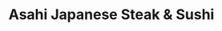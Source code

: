 ---
layout: place
title: "Asahi Japanese Steak & Sushi"
permalink: /georgia/marietta/asahi-japanese-steak-sushi.html
stateAbbr: GA
stateName: Georgia
cityName: Marietta
place_id: ChIJN2DvezFt9YgR_tyo5ulJjEM
photos:
  - name: >-
      places/ChIJN2DvezFt9YgR_tyo5ulJjEM/photos/AeeoHcJNY63jS3DjG8w7CukrRBxKeTX5ye2mVdm4zjcipPjh5KWhXu_uyqm615wn8VjaUl928GVnB3ttfnvb45o5eNweuUAQbOgookDPI7walkrT8Q_RH2FyOaLN__Vl7-5MdR9if1kVogqsh1hpddoshkHd9qV44-6K9U8dkyEsvIMRSETIULEPvshSvwcUGIram7GKusMDVvps-8sc6t9apx9dkizSE_ivFLMn3OKeHwlsmMpP02XOI94EAWwL6Ld3yNx9Nni4fUqql0BRln8dKGvTSZvinUVcteavEaGeUfVYwaobBUNLTlRKjWzhFqQQxKVcHnOmjipBLD_OmI2LL_IkfgdBT5bvzvsiEPm5OGymNC5O1CmF3bJnkcmng1cYAZRdbD_BRUhob2xbK8on1hoLVFzsAarr7tG8uuqo-bCXI-Ei
    widthPx: 4080
    heightPx: 3072
    authorAttributions:
      - displayName: Milton Courts
        uri: https://maps.google.com/maps/contrib/100454068167312381603
        photoUri: >-
          https://lh3.googleusercontent.com/a-/ALV-UjUjQtgAXo7g8amZNzm3ZHYKypMhYBq1VIJSKb5XzBCXZi9UdI2ZGw=s100-p-k-no-mo
    flagContentUri: >-
      https://www.google.com/local/imagery/report/?cb_client=maps_api_places.places_api&image_key=!1e10!2sCIHM0ogKEICAgID1u7f97gE&hl=en-US
    googleMapsUri: >-
      https://www.google.com/maps/place//data=!3m4!1e2!3m2!1sCIHM0ogKEICAgID1u7f97gE!2e10!4m2!3m1!1s0x88f56d317bef6037:0x438c49e9e6a8dcfe
  - name: >-
      places/ChIJN2DvezFt9YgR_tyo5ulJjEM/photos/AeeoHcJNrzQ5W7VcwUh4sEn-AsLKmoJqsVALTDUmvI6GUjaFQm-FFYpqQyB8GyCAi8nZCYV6XUwI5PbJcoB8zYC-BlIvNnoYt5U2-Tau_ykdDYISljWgsIMsMnQQdbtsGrpgxSoMo_ysmsGapT22iF4QYRdwUi1--puDE1RPQrL7YAEDB-rW9gxW_AbOBhNxWx1JFVMUx8WkxLRv4563i88I2Oc9g0xqiVS5KqsmEppXY3Ab7KmiUXCJmjxhAUH3xpZmq0RD4epYhkfcnXVFf8RTnZFTGSTNeSqa6_XeStkvU3rv2JInRkemhtuAnq0xYzNslsdw6Cm20jfFlWKIorANKxn0TUJ3Gbcn5_tWlwFxelpuoZdmt-1siLJs3sXoPDuHrxt_WrfwXi7BegRx_J8_dj8YCk06NVJ0V_FEJ-CiRZYcf-OP
    widthPx: 4032
    heightPx: 3024
    authorAttributions:
      - displayName: Natalia Freeman
        uri: https://maps.google.com/maps/contrib/117558185407399350002
        photoUri: >-
          https://lh3.googleusercontent.com/a-/ALV-UjXNaGK3yy5fyU-WY3NtMZJZHtGUriuxSyxf6mcnoEjGWROUgMw=s100-p-k-no-mo
    flagContentUri: >-
      https://www.google.com/local/imagery/report/?cb_client=maps_api_places.places_api&image_key=!1e10!2sCIHM0ogKEICAgICWz837lwE&hl=en-US
    googleMapsUri: >-
      https://www.google.com/maps/place//data=!3m4!1e2!3m2!1sCIHM0ogKEICAgICWz837lwE!2e10!4m2!3m1!1s0x88f56d317bef6037:0x438c49e9e6a8dcfe
  - name: >-
      places/ChIJN2DvezFt9YgR_tyo5ulJjEM/photos/AeeoHcLMB1qO0_xGOb3SLLhFRbQXcZOi57V2thmxVNNQ-pK3TMXi_aY2UNwy4t3qRWNW715KqrAwfSdu-TCGKtuH47sWb2-64KC0HPix3tLijptEyV2ZIHB7Qni6G7QVJI0UK6sp8XarQck42h5e81lDfWpej466xsCWpDJPCwaOM1ArG4urCfTNNcUN3unLY-04JcTAJq9b9m_7LN4YSxqVawseeLEAZuyno7gTOgkPyNWBA7uuAULtE-7klXPm-YViBzZQzQkPWK_EXeyJ-O8QiJKgzap64IfyTGhtKYGp0AtxS2Yaf_AiKuwbWmTqy5k_naqxhtj6F-xGjZwjK2P3-3dlgzYlxkCxTr-o6IHZMDeqmwXwoQ0_u4SEaMeLRlP5XZN2X2RMtjKFdSZh0wTp3hhvwv_4PAyf_Pfy7D8zvy4-Rg
    widthPx: 4048
    heightPx: 3036
    authorAttributions:
      - displayName: Google Top Reviewers
        uri: https://maps.google.com/maps/contrib/101560235070244255435
        photoUri: >-
          https://lh3.googleusercontent.com/a-/ALV-UjW4EyEzzimfOsEgNiaAD8zD17wbK4k1SNFjwnNa_4JlK4hINYrm5Q=s100-p-k-no-mo
    flagContentUri: >-
      https://www.google.com/local/imagery/report/?cb_client=maps_api_places.places_api&image_key=!1e10!2sCIHM0ogKEICAgICEyaucTw&hl=en-US
    googleMapsUri: >-
      https://www.google.com/maps/place//data=!3m4!1e2!3m2!1sCIHM0ogKEICAgICEyaucTw!2e10!4m2!3m1!1s0x88f56d317bef6037:0x438c49e9e6a8dcfe
  - name: >-
      places/ChIJN2DvezFt9YgR_tyo5ulJjEM/photos/AeeoHcJHgkA8A5hvBeIdFCKkD2ZWk37mJCOQsL6oJKUfb1IxPmEpeb2V2kULjwjZRyM7bLJqzRJtg-V_kCw6rXajTRhOYyK8_cHl_Y2bNUD9L-qhyqyYrZkL430PxWnzhL_5IzO0DmA0vsaN6GJntwqhAMNsgwGuAt3Xj5JAqNHdUsIzzRwqbJRjwKFXmzsZ-5i_osTtfCFLmBxkOGYxf6sY8XrXeeeC33xdBCy6L6K3bFM0IkvOJjqt0RxHoUvNR4Ja-vHmMSt2XNidgK6-uTP2srBv6yC0XbJj9GlgUB6VSvYxXmaRBYjLRSk7CsPLO_SyfrjLaqJyKzFS7Bl3SUfmk24SYSfWQGqIsh58IP7nSwrFsQ_hdMdx1SAXCH931LDpQ1sTZeBTUjUdOTYdme0P0yKmj-bE76VmF29clWJvB-sXGQ-y
    widthPx: 4032
    heightPx: 3024
    authorAttributions:
      - displayName: Julio Cesar Mayo Chavez
        uri: https://maps.google.com/maps/contrib/117686527306532667772
        photoUri: >-
          https://lh3.googleusercontent.com/a-/ALV-UjVP-rLF1A1idfRrTy7NVdX8mDiCUCJ0zO5F-RqU7s_lqy1rU9iEUg=s100-p-k-no-mo
    flagContentUri: >-
      https://www.google.com/local/imagery/report/?cb_client=maps_api_places.places_api&image_key=!1e10!2sCIHM0ogKEICAgICdr9ulggE&hl=en-US
    googleMapsUri: >-
      https://www.google.com/maps/place//data=!3m4!1e2!3m2!1sCIHM0ogKEICAgICdr9ulggE!2e10!4m2!3m1!1s0x88f56d317bef6037:0x438c49e9e6a8dcfe
  - name: >-
      places/ChIJN2DvezFt9YgR_tyo5ulJjEM/photos/AeeoHcICctbOLgpFlHB8jiCvSE-L-gV0CvK94rQNu77c8kfTqRKk5KUYntjyWohLBS-5NLJIb8anpf37O-DakeE_2dk4Opvuw_I3j5q4GrKfSEpiE22G6fd6HHTSB_yWWm5cnmOs02Ta9Bfjq_0akT3VSH6Mg0XdqwCLJ_Evx2ptP07Mzook_CrotxIxM8tGEc_fwgAn5KJmRd_9sF65R7MKWx8K0ywX1BvLkXCChNZJcz08vVR9qkSNGjFYjHjXL_f9LCVjLQs_ah0ESOFmv83vAwhNlxQ5VB6X8jgCcd8ApmDBlbRrCdAo7YANixrYaKp_wooOh2zcoNUYEA08qK3u8Dc3YLf4PfZkV3XsjhNE6E2m9hEfPHcHJ359GSFke9kQFe85FyH9UUnq7bEArkd5APX-G_dylPQuKtxlMxEo_XUnAt36
    widthPx: 3024
    heightPx: 4032
    authorAttributions:
      - displayName: Julio Cesar Mayo Chavez
        uri: https://maps.google.com/maps/contrib/117686527306532667772
        photoUri: >-
          https://lh3.googleusercontent.com/a-/ALV-UjVP-rLF1A1idfRrTy7NVdX8mDiCUCJ0zO5F-RqU7s_lqy1rU9iEUg=s100-p-k-no-mo
    flagContentUri: >-
      https://www.google.com/local/imagery/report/?cb_client=maps_api_places.places_api&image_key=!1e10!2sCIHM0ogKEICAgICdr9ulogE&hl=en-US
    googleMapsUri: >-
      https://www.google.com/maps/place//data=!3m4!1e2!3m2!1sCIHM0ogKEICAgICdr9ulogE!2e10!4m2!3m1!1s0x88f56d317bef6037:0x438c49e9e6a8dcfe
  - name: >-
      places/ChIJN2DvezFt9YgR_tyo5ulJjEM/photos/AeeoHcLOG8uxK7Yr4mTz37oxTTK0LnNxD3Qi7TfnJoapVecZdJ36rDYPefx2SxtySeqOmj0AUNVUq1Y4uOTYYJqpjBvWprEvvfP8z3XtJVSrEKVekuVU-SPP7oiC7SD9W4zdKKld_xdF2cPXPyXHRRSs2vIUs89686IDETJSz8dGT2iWVI29QxLldGk8DBZgpH11fu3-HZO0bFIBuH2rzNxEEpFCCPP2p55h-IAxOaFU8BGapzAkAJxOseUiLTnDY2V_k68eStV1_AZVBzdbh_hYm5G_ydcIsRYIW3abdPZqHqVen7t61y8T7h-JJ9v4TekIvOWMJRv62zMk9fS3f5hCzz4O2R1tF43eCZMUBdzyTX7WeFK7OHdvWCx7SELRvFXIQxlgfa0JjaylYwCCWWjMSsrfAKYsC3oLovZDEGh03V1yBw
    widthPx: 4032
    heightPx: 3024
    authorAttributions:
      - displayName: Brian Inman
        uri: https://maps.google.com/maps/contrib/111556929618302954768
        photoUri: >-
          https://lh3.googleusercontent.com/a-/ALV-UjWHsgbizZBkgxp4nue-rExf2-SUQG_lTX65aX_8pOFXXmnXP3Lc=s100-p-k-no-mo
    flagContentUri: >-
      https://www.google.com/local/imagery/report/?cb_client=maps_api_places.places_api&image_key=!1e10!2sCIHM0ogKEICAgIDr17DFHQ&hl=en-US
    googleMapsUri: >-
      https://www.google.com/maps/place//data=!3m4!1e2!3m2!1sCIHM0ogKEICAgIDr17DFHQ!2e10!4m2!3m1!1s0x88f56d317bef6037:0x438c49e9e6a8dcfe
  - name: >-
      places/ChIJN2DvezFt9YgR_tyo5ulJjEM/photos/AeeoHcIUZAVPxqspP7u4Pvr0JTOc_6er0FeUGsDHycMFFgrFciqn7zQj4259pgFOXv5TkkDyOzgaCibKMT5qbo9GYdm9Lmt5k75SutOxpw1V5n12axosrlf4dlZzWEHJLSlUPX9RntxF-A6gEv52LnmLOq3KAGUvdbBTL3Qcmk1OK4ZkrS32QfG7pCq1_4LyHJsZd0oxl6945QS_7Li0uvQuodl3f7SmyHmQLCww1KsRxmukhYSxjXx68CmMsKpkyLzq6YASKNBkwlG8ocwtwuiA-2LA6hV5Ee1nzDqZ4JJPptOF4Xo5XoMyoJL_h1M30guH7elhJMiNrXT2znvyvOIbhi010aQ_xQ1uwM9Eq3Zu8jTOG7NpTjxNHOhAT0NDZQ4o5t7K4p-CegzNg_5f-h5fII_hjTG_NIgbYPkNBf0yieQd0NMF
    widthPx: 4032
    heightPx: 3024
    authorAttributions:
      - displayName: John Hardin
        uri: https://maps.google.com/maps/contrib/112431200073963334616
        photoUri: >-
          https://lh3.googleusercontent.com/a-/ALV-UjW1yqCg16V9nwyainh8h9mHBwY5znPTPdoKMY-deyzMOF7tWMwokw=s100-p-k-no-mo
    flagContentUri: >-
      https://www.google.com/local/imagery/report/?cb_client=maps_api_places.places_api&image_key=!1e10!2sCIHM0ogKEICAgIDE3M_R5gE&hl=en-US
    googleMapsUri: >-
      https://www.google.com/maps/place//data=!3m4!1e2!3m2!1sCIHM0ogKEICAgIDE3M_R5gE!2e10!4m2!3m1!1s0x88f56d317bef6037:0x438c49e9e6a8dcfe
  - name: >-
      places/ChIJN2DvezFt9YgR_tyo5ulJjEM/photos/AeeoHcKv0w6q-JFBzKnrzM011yjcxs8YkF_1UpKVQyBnGzKTLB_29-lc1oPXbqncEdpnbKaF1VoK8aQjz_zBzHQshIugLGpvUE0eYjy12eljh1A02Ccxk6Pimo3T8mFX2RsxyJAI1BXU_TXfaxWaQqsv1E2Lo7sBA89shoS1u5m4jiIKr1Gi4IfjzvBhHcOUEQpKeOFY5tq5Jjmpd23ZBskJJ2gL3yQ-ttn9ZWLOvEkRP29g6AMpxTuRQ6M9IFuq70QMyV-2S3pZPK0kEyFkynszf76ZG8PJiP5AnEETPohAL6OaEkBQllSLEjd2JLzZBE06t_7MC2QTj_lX8shfkmhgmFGhE6wu3IDQE_LByOQwA-w3VCNYUhMhn_l94ZprclI40PGJ6T1kKQ3PvSXK_Z2Cx_0HlTdUyJPMSlvyO-zdWtCXr7mu
    widthPx: 4032
    heightPx: 3024
    authorAttributions:
      - displayName: John Hardin
        uri: https://maps.google.com/maps/contrib/112431200073963334616
        photoUri: >-
          https://lh3.googleusercontent.com/a-/ALV-UjW1yqCg16V9nwyainh8h9mHBwY5znPTPdoKMY-deyzMOF7tWMwokw=s100-p-k-no-mo
    flagContentUri: >-
      https://www.google.com/local/imagery/report/?cb_client=maps_api_places.places_api&image_key=!1e10!2sCIHM0ogKEICAgIDE3M_R2QE&hl=en-US
    googleMapsUri: >-
      https://www.google.com/maps/place//data=!3m4!1e2!3m2!1sCIHM0ogKEICAgIDE3M_R2QE!2e10!4m2!3m1!1s0x88f56d317bef6037:0x438c49e9e6a8dcfe
  - name: >-
      places/ChIJN2DvezFt9YgR_tyo5ulJjEM/photos/AeeoHcKuSXy74lBPB5dS0c682nQ2o4CP5rDxrRKzmuJFlpUdL30mOpq2Jf68q2EbBW7J3CwOkDe3LNlEPyvJc8JvdiyVmVeCVt2iKL3svoknlUQVrGsUqQNydgPgkKQONx6FkP3AcT5OMySz1FQLeEGm1anp2O0BTkTBqQ11OEoZz1g0yjJSp81kqBvtwS3CgADhoFgRc23nq42PfN5QeIXJjy2G0ARGvmeyR6TMtMgsbSIy9E7zU3Dybpumf0N495t51uR9E4YJHqE05s9iseK0JK6cKjB0zcHBHj6Fv8c9LHALCiFaNt-NIhewqrWRsFgd0qy7RPfDhWtwCPoTSOOW4EfZ83YTFJP5XW2hloaTSl4EazIC_gDG3TjbUkO94MNFKdwIgSiVJMeIql_4Ac7Jzkw_V_dyLO4UprI4BFp-DkwPeQ
    widthPx: 3096
    heightPx: 4128
    authorAttributions:
      - displayName: randy dart
        uri: https://maps.google.com/maps/contrib/113012072096844780803
        photoUri: >-
          https://lh3.googleusercontent.com/a-/ALV-UjVd_f0U5hSI056ZReJhMagnbUravDTPoqFweBwCeG6bBb5vcw8n=s100-p-k-no-mo
    flagContentUri: >-
      https://www.google.com/local/imagery/report/?cb_client=maps_api_places.places_api&image_key=!1e10!2sCIHM0ogKEICAgIDyru7RRQ&hl=en-US
    googleMapsUri: >-
      https://www.google.com/maps/place//data=!3m4!1e2!3m2!1sCIHM0ogKEICAgIDyru7RRQ!2e10!4m2!3m1!1s0x88f56d317bef6037:0x438c49e9e6a8dcfe
  - name: >-
      places/ChIJN2DvezFt9YgR_tyo5ulJjEM/photos/AeeoHcI5-Y1Zrpkk_66y_gVeGBQvKeKCZ54Zeu5a0sM4G2n84B9aSnFdMjF_eej7nrOdJcw4R3yQX5Us7ocR2CVG_SJaHYiJhcyycqh4tZcM0xoCS7oi_oVaxRe9QRmg0AIZvTkXZ9dMd-9JwExQbXTTAY6P7n2YN15l5fWF4Cy6bbXxOMESINwgKzTj5BWp21n73pQqEAl7iPvBkAX4nf0KwwKj_jVEAi6GWcuq-UqiaPmGbLrhOgEWu0hHyPSt1T8EoyeKn5EPnUG4dqjVy5nm1e2Dn5t6ZklQEsRf1gP9tDovUo77e70tjnkDWPpcsqMueg83f5OzER-iHXfopS-_Aruepyq82s251BIUVISfXfxxaRG94us0PuDzzi2yw2mjaTx7chIw1tOEf9PSgL62rDI6aee7E_DqYKeAoiC_4jWUzg
    widthPx: 3264
    heightPx: 1836
    authorAttributions:
      - displayName: Jose Valer
        uri: https://maps.google.com/maps/contrib/114772418140329091879
        photoUri: >-
          https://lh3.googleusercontent.com/a-/ALV-UjXv4PrYaUOLy8ck1rFXriyHbaQIunpEgNIJLYIwnDsB7T2dOo_T=s100-p-k-no-mo
    flagContentUri: >-
      https://www.google.com/local/imagery/report/?cb_client=maps_api_places.places_api&image_key=!1e10!2sCIHM0ogKEICAgIDE2dySbw&hl=en-US
    googleMapsUri: >-
      https://www.google.com/maps/place//data=!3m4!1e2!3m2!1sCIHM0ogKEICAgIDE2dySbw!2e10!4m2!3m1!1s0x88f56d317bef6037:0x438c49e9e6a8dcfe
address: '2960 Shallowford Rd # 311, Marietta, GA 30066, USA'
street: '2960 Shallowford Rd # 311'
city: Marietta
state: GA
zip: '30066'
country: USA
neighborhood: null
latitude: '34.035954'
longitude: '-84.466997'
accessibility_options:
  wheelchairAccessibleParking: true
  wheelchairAccessibleEntrance: true
  wheelchairAccessibleRestroom: true
  wheelchairAccessibleSeating: true
business_status: OPERATIONAL
name: Asahi Japanese Steak & Sushi
google_maps_links:
  directionsUri: >-
    https://www.google.com/maps/dir//''/data=!4m7!4m6!1m1!4e2!1m2!1m1!1s0x88f56d317bef6037:0x438c49e9e6a8dcfe!3e0
  placeUri: https://maps.google.com/?cid=4867346566226697470
  writeAReviewUri: >-
    https://www.google.com/maps/place//data=!4m3!3m2!1s0x88f56d317bef6037:0x438c49e9e6a8dcfe!12e1
  reviewsUri: >-
    https://www.google.com/maps/place//data=!4m4!3m3!1s0x88f56d317bef6037:0x438c49e9e6a8dcfe!9m1!1b1
  photosUri: >-
    https://www.google.com/maps/place//data=!4m3!3m2!1s0x88f56d317bef6037:0x438c49e9e6a8dcfe!10e5
primary_type: Japanese Restaurant
opening_hours:
  regular: null
  current: null
secondary_opening_hours:
  regular:
    weekdayDescriptions: null
    type: null
  current:
    weekdayDescriptions: null
    type: null
phone: (678) 560-0015
price_level: PRICE_LEVEL_MODERATE
price_range: $20 &ndash; $30
rating: '4.1'
rating_count: 284
website: http://www.asahimarietta.com/
description: >-
  Varied hibachi, tempura & sushi options fill the menu at this informal
  establishment.
reviews:
  - name: >-
      places/ChIJN2DvezFt9YgR_tyo5ulJjEM/reviews/ChdDSUhNMG9nS0VJQ0FnSURyMTdERjlRRRAB
    relativePublishTimeDescription: 8 months ago
    rating: 5
    text:
      text: >-
        Looking to try a new sushi spot and came across other great reviews of
        Asahi so we gave it a try tonight. Our waiter Daniel was very attentive
        and provided great recommendations on different roles and each one was
        delicious. We can’t wait to come back and try more rolls as our stomachs
        ran out of room. A few rolls we tried, Johnson Ferry, Love Love and
        Atomic Bomb all amazing and would order again. We can’t wait to go back
        with friends.
      languageCode: en
    originalText:
      text: >-
        Looking to try a new sushi spot and came across other great reviews of
        Asahi so we gave it a try tonight. Our waiter Daniel was very attentive
        and provided great recommendations on different roles and each one was
        delicious. We can’t wait to come back and try more rolls as our stomachs
        ran out of room. A few rolls we tried, Johnson Ferry, Love Love and
        Atomic Bomb all amazing and would order again. We can’t wait to go back
        with friends.
      languageCode: en
    authorAttribution:
      displayName: Brian Inman
      uri: https://www.google.com/maps/contrib/111556929618302954768/reviews
      photoUri: >-
        https://lh3.googleusercontent.com/a-/ALV-UjWHsgbizZBkgxp4nue-rExf2-SUQG_lTX65aX_8pOFXXmnXP3Lc=s128-c0x00000000-cc-rp-mo-ba6
    publishTime: '2024-07-21T01:43:47.379221Z'
    flagContentUri: >-
      https://www.google.com/local/review/rap/report?postId=ChdDSUhNMG9nS0VJQ0FnSURyMTdERjlRRRAB&d=17924085&t=1
    googleMapsUri: >-
      https://www.google.com/maps/reviews/data=!4m6!14m5!1m4!2m3!1sChdDSUhNMG9nS0VJQ0FnSURyMTdERjlRRRAB!2m1!1s0x88f56d317bef6037:0x438c49e9e6a8dcfe
  - name: >-
      places/ChIJN2DvezFt9YgR_tyo5ulJjEM/reviews/ChZDSUhNMG9nS0VJQ0FnSUNkcjl1bFBBEAE
    relativePublishTimeDescription: a year ago
    rating: 4
    text:
      text: >-
        The service was phenomenal, they are very friendly, professional and
        attentive. The place was clean and well kept. As far as the food, well
        it was not bad but it wasn’t mind blowing either as far as the flavors.
        It’s definitely a decent place to eat. I’ll come back and try again for
        sure. Their sake was pretty good too. Come check it out for yourself but
        be prepared to spend around $40 per person at least.
      languageCode: en
    originalText:
      text: >-
        The service was phenomenal, they are very friendly, professional and
        attentive. The place was clean and well kept. As far as the food, well
        it was not bad but it wasn’t mind blowing either as far as the flavors.
        It’s definitely a decent place to eat. I’ll come back and try again for
        sure. Their sake was pretty good too. Come check it out for yourself but
        be prepared to spend around $40 per person at least.
      languageCode: en
    authorAttribution:
      displayName: Julio Cesar Mayo Chavez
      uri: https://www.google.com/maps/contrib/117686527306532667772/reviews
      photoUri: >-
        https://lh3.googleusercontent.com/a-/ALV-UjVP-rLF1A1idfRrTy7NVdX8mDiCUCJ0zO5F-RqU7s_lqy1rU9iEUg=s128-c0x00000000-cc-rp-mo-ba6
    publishTime: '2024-02-19T15:00:51.507975Z'
    flagContentUri: >-
      https://www.google.com/local/review/rap/report?postId=ChZDSUhNMG9nS0VJQ0FnSUNkcjl1bFBBEAE&d=17924085&t=1
    googleMapsUri: >-
      https://www.google.com/maps/reviews/data=!4m6!14m5!1m4!2m3!1sChZDSUhNMG9nS0VJQ0FnSUNkcjl1bFBBEAE!2m1!1s0x88f56d317bef6037:0x438c49e9e6a8dcfe
  - name: >-
      places/ChIJN2DvezFt9YgR_tyo5ulJjEM/reviews/ChdDSUhNMG9nS0VJQ0FnSUNmaXJfWjFnRRAB
    relativePublishTimeDescription: 3 months ago
    rating: 5
    text:
      text: >-
        All of the employees here are amazing. This lady was giving the
        employees such a hard time and they handled it exceptionally. Food was
        amazing, they were very allergy conscious, 10/10 would always recommend
        this place. I’ve done takeout and dine in, even did a bday here before!
      languageCode: en
    originalText:
      text: >-
        All of the employees here are amazing. This lady was giving the
        employees such a hard time and they handled it exceptionally. Food was
        amazing, they were very allergy conscious, 10/10 would always recommend
        this place. I’ve done takeout and dine in, even did a bday here before!
      languageCode: en
    authorAttribution:
      displayName: Mia Knighton
      uri: https://www.google.com/maps/contrib/105500479215425772736/reviews
      photoUri: >-
        https://lh3.googleusercontent.com/a-/ALV-UjV64bHrIb22VZBvBOqWiDiF6_pOAhsOhWv3bHjQnC55NYD624pudg=s128-c0x00000000-cc-rp-mo
    publishTime: '2024-12-27T22:41:06.402406Z'
    flagContentUri: >-
      https://www.google.com/local/review/rap/report?postId=ChdDSUhNMG9nS0VJQ0FnSUNmaXJfWjFnRRAB&d=17924085&t=1
    googleMapsUri: >-
      https://www.google.com/maps/reviews/data=!4m6!14m5!1m4!2m3!1sChdDSUhNMG9nS0VJQ0FnSUNmaXJfWjFnRRAB!2m1!1s0x88f56d317bef6037:0x438c49e9e6a8dcfe
  - name: >-
      places/ChIJN2DvezFt9YgR_tyo5ulJjEM/reviews/ChZDSUhNMG9nS0VJQ0FnSUNYdjRtMlNREAE
    relativePublishTimeDescription: 5 months ago
    rating: 3
    text:
      text: >-
        The food was on par with most hibachi places but the service was very
        slow.  We only waited 15 minutes to be seated, but it took another 45
        minutes before they even started.  We have a full table at the 20 minute
        mark.


        Food was prepared well, it just took a really long time.  Then, from the
        chef leaving to getting an ice cream desert was another 20 minutes. 
        Customers were actually getting their own to-go containers and just
        leaving.  2 hours for dinner just seems too long.
      languageCode: en
    originalText:
      text: >-
        The food was on par with most hibachi places but the service was very
        slow.  We only waited 15 minutes to be seated, but it took another 45
        minutes before they even started.  We have a full table at the 20 minute
        mark.


        Food was prepared well, it just took a really long time.  Then, from the
        chef leaving to getting an ice cream desert was another 20 minutes. 
        Customers were actually getting their own to-go containers and just
        leaving.  2 hours for dinner just seems too long.
      languageCode: en
    authorAttribution:
      displayName: Martin Burrow
      uri: https://www.google.com/maps/contrib/115452551746574588924/reviews
      photoUri: >-
        https://lh3.googleusercontent.com/a-/ALV-UjWlyZtE41Hz_bKW6xjnOLOO5t9tTmx6AN5z7dbtuAS2OUQmZB7f0w=s128-c0x00000000-cc-rp-mo-ba7
    publishTime: '2024-10-22T12:21:45.153319Z'
    flagContentUri: >-
      https://www.google.com/local/review/rap/report?postId=ChZDSUhNMG9nS0VJQ0FnSUNYdjRtMlNREAE&d=17924085&t=1
    googleMapsUri: >-
      https://www.google.com/maps/reviews/data=!4m6!14m5!1m4!2m3!1sChZDSUhNMG9nS0VJQ0FnSUNYdjRtMlNREAE!2m1!1s0x88f56d317bef6037:0x438c49e9e6a8dcfe
  - name: >-
      places/ChIJN2DvezFt9YgR_tyo5ulJjEM/reviews/ChdDSUhNMG9nS0VJQ0FnSUN2dktTSHFRRRAB
    relativePublishTimeDescription: 4 months ago
    rating: 5
    text:
      text: >-
        Took my small staff for a holiday party this evening. The food was
        delicious! The waitstaff and hibachi chef were wonderful! A very
        enjoyable evening! Will definitely be back!
      languageCode: en
    originalText:
      text: >-
        Took my small staff for a holiday party this evening. The food was
        delicious! The waitstaff and hibachi chef were wonderful! A very
        enjoyable evening! Will definitely be back!
      languageCode: en
    authorAttribution:
      displayName: Andrea Hall
      uri: https://www.google.com/maps/contrib/111340694246673177238/reviews
      photoUri: >-
        https://lh3.googleusercontent.com/a-/ALV-UjUWHTiqMUiKcTi--iKTH3UoRZYYpE2zifmKJHG_hzxB3l3usQ=s128-c0x00000000-cc-rp-mo
    publishTime: '2024-12-09T01:12:10.560849Z'
    flagContentUri: >-
      https://www.google.com/local/review/rap/report?postId=ChdDSUhNMG9nS0VJQ0FnSUN2dktTSHFRRRAB&d=17924085&t=1
    googleMapsUri: >-
      https://www.google.com/maps/reviews/data=!4m6!14m5!1m4!2m3!1sChdDSUhNMG9nS0VJQ0FnSUN2dktTSHFRRRAB!2m1!1s0x88f56d317bef6037:0x438c49e9e6a8dcfe
parking_options:
  freeParkingLot: true
  freeStreetParking: true
  paidStreetParking: false
  valetParking: false
payment_options:
  acceptsCreditCards: true
  acceptsDebitCards: true
  acceptsCashOnly: false
  acceptsNfc: true
allow_dogs: null
curbside_pickup: null
delivery: true
dine_in: true
good_for_children: true
good_for_groups: true
good_for_sports: false
live_music: false
menu_for_children: true
outdoor_seating: false
reservable: true
restroom: true
serves_beer: true
serves_breakfast: false
serves_brunch: false
serves_cocktails: null
serves_coffee: null
serves_dinner: true
serves_dessert: true
serves_lunch: true
serves_vegetarian_food: true
serves_wine: true
takeout: true

---
